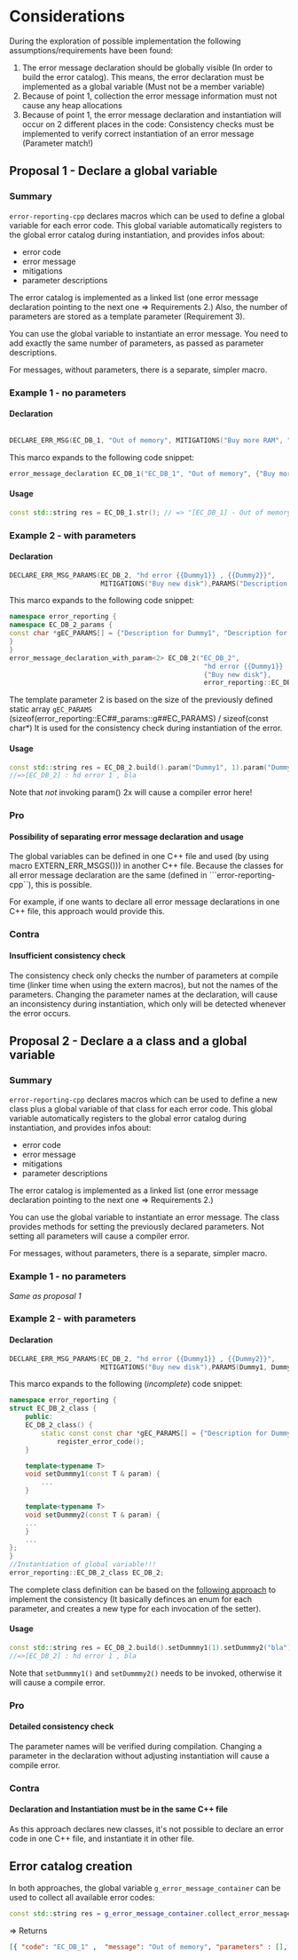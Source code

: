 # Considerations
During the exploration of possible implementation the following assumptions/requirements have been found:
1. The error message declaration should be globally visible (In order to build the error catalog). This means, the error declaration must be implemented as a global variable (Must not be a member variable)
2. Because of point 1, collection the error message information must not cause any heap allocations
3. Because of point 1, the error message declaration and instantiation will occur on 2 different places in the code: Consistency checks must be implemented to verify correct instantiation of an error message (Parameter match!) 

## Proposal 1 - Declare a global variable

### Summary

`error-reporting-cpp` declares macros which can be used to define a global variable for each error code.
This global variable automatically registers to the global error catalog during instantiation,
and provides infos about:
- error code
- error message
- mitigations
- parameter descriptions

The error catalog is implemented as a linked list (one error message declaration pointing to the next one => Requirements 2.)
Also, the number of parameters are stored as a template parameter (Requirement 3).

You can use the global variable to instantiate an error message. You need to add exactly the same number of parameters, as passed as parameter descriptions.

For messages, without parameters, there is a separate, simpler macro.

### Example 1 - no parameters

#### Declaration
```c++

DECLARE_ERR_MSG(EC_DB_1, "Out of memory", MITIGATIONS("Buy more RAM", "Do abc"));
```
This marco expands to the following code snippet:
```c++
error_message_declaration EC_DB_1("EC_DB_1", "Out of memory", {"Buy more RAM"})
```

#### Usage
```c++
const std::string res = EC_DB_1.str(); // => "[EC_DB_1] - Out of memory"
```

### Example 2 - with parameters
#### Declaration
```c++
DECLARE_ERR_MSG_PARAMS(EC_DB_2, "hd error {{Dummy1}} , {{Dummy2}}",
                       MITIGATIONS("Buy new disk"),PARAMS("Description for Dummy1", "Description for Dummy2"));
```
This marco expands to the following code snippet:
```c++
namespace error_reporting {
namespace EC_DB_2_params {
const char *gEC_PARAMS[] = {"Description for Dummy1", "Description for Dummy2"};
}
}
error_message_declaration_with_param<2> EC_DB_2("EC_DB_2",
                                                 "hd error {{Dummy1}} , {{Dummy2}}",
                                                 {"Buy new disk"},
                                                 error_reporting::EC_DB_2_params::gEC_PARAMS)
```

The template parameter 2 is based on the size of the previously defined static array ```gEC_PARAMS```
(sizeof(error_reporting::EC##_params::g##EC_PARAMS) / sizeof(const char*)
It is used for the consistency check during instantiation of the error. 
#### Usage
```c++
const std::string res = EC_DB_2.build().param("Dummy1", 1).param("Dummy2", "bla").str();
//=>[EC_DB_2] : hd error 1 , bla
```
Note that *not* invoking param() 2x will cause a compiler error here!

### Pro

#### Possibility of separating error message declaration and usage

The global variables can be defined in one C++ file and used (by using macro EXTERN_ERR_MSGS())) in another C++ file.
Because the classes for all error message declaration are the same (defined in ```error-reporting-cpp``), this is possible.

For example, if one wants to declare all error message declarations in one C++ file, this approach would provide this.

### Contra

#### Insufficient consistency check

The consistency check only checks the number of parameters at compile time (linker time when using the extern macros), but not the names of the parameters.
Changing the parameter names at the declaration, will cause an inconsistency during instantiation, which only will be detected whenever the error occurs.


## Proposal 2 - Declare a a class and a global variable

### Summary

`error-reporting-cpp` declares macros which can be used to define a new class plus a global variable of that class for each error code.
This global variable automatically registers to the global error catalog during instantiation,
and provides infos about:
- error code
- error message
- mitigations
- parameter descriptions

The error catalog is implemented as a linked list (one error message declaration pointing to the next one => Requirements 2.)

You can use the global variable to instantiate an error message. The class provides methods for setting the previously declared parameters.
Not setting all parameters will cause a compiler error.

For messages, without parameters, there is a separate, simpler macro.

### Example 1 - no parameters

_Same as proposal 1_

### Example 2 - with parameters
#### Declaration
```c++
DECLARE_ERR_MSG_PARAMS(EC_DB_2, "hd error {{Dummy1}} , {{Dummy2}}",
                       MITIGATIONS("Buy new disk"),PARAMS(Dummy1, Dummy2), PARAMS_DESCRIPTION("Description for Dummy1", "Description for Dummy2"));
```
This marco expands to the following (*incomplete*) code snippet:
```c++
namespace error_reporting {
struct EC_DB_2_class {
    public:
    EC_DB_2_class() {
        static const const char *gEC_PARAMS[] = {"Description for Dummy1", "Description for Dummy2"};
            register_error_code();
    }

    template<typename T>        
    void setDummmy1(const T & param) {
        ...
    }

    template<typename T>
    void setDummmy2(const T & param) {
    ...
    }
    ...
};
}
//Instantiation of global variable!!!
error_reporting::EC_DB_2_class EC_DB_2;
```
The complete class definition can be based on the [following approach](https://stackoverflow.com/a/37391721) to implement the consistency (It basically definces an enum for each parameter, and creates a new type for each invocation of the setter).

#### Usage
```c++
const std::string res = EC_DB_2.build().setDummmy1(1).setDummmy2("bla").str();
//=>[EC_DB_2] : hd error 1 , bla
```
Note that ```setDummmy1()``` and ```setDummmy2()``` needs to be invoked, otherwise it will cause a compile error.

### Pro

#### Detailed consistency check

The parameter names will be verified during compilation. Changing a parameter in the declaration without adjusting instantiation will cause a compile error. 

### Contra

#### Declaration and Instantiation must be in the same C++ file

As this approach declares new classes, it's not possible to declare an error code in one C++ file, and instantiate it in other file.



## Error catalog creation

In both approaches, the global variable ```g_error_message_container``` can be used to collect all available error codes:
```c++
const std::string res = g_error_message_container.collect_error_messages_as_json();
```
=> Returns
```json
[{ "code": "EC_DB_1" ,  "message": "Out of memory", "parameters" : [], "mitigations" : ["Buy more RAM",]},{ "code": "EC_DB_2" ,  "message": "hd error {{Dummy1}} , {{Dummy2}}", "parameters" : ["Description for Dummy1","Description for Dummy2",], "mitigations" : ["Buy new disk",]},]
```

